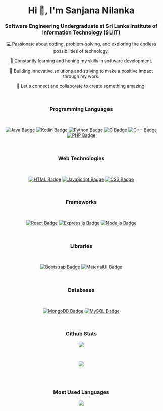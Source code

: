 <h1 align="center">Hi 👋, I'm Sanjana Nilanka</h1>
<h3 align="center">Software Engineering Undergraduate at Sri Lanka Institute of Information Technology (SLIIT)</h3>


<div align="center">
💻 Passionate about coding, problem-solving, and exploring the endless possibilities of technology.

🌱 Constantly learning and honing my skills in software development.

🚀 Building innovative solutions and striving to make a positive impact through my work.

🌟 Let's connect and collaborate to create something amazing!

<br>

### Programming Languages

<br>

[![Java Badge](https://img.shields.io/badge/-Java-007396?style=for-the-badge&labelColor=black&logo=java&logoColor=007396)](#)
[![Kotlin Badge](https://img.shields.io/badge/-Kotlin-0095D5?style=for-the-badge&labelColor=black&logo=kotlin&logoColor=0095D5)](#)
[![Python Badge](https://img.shields.io/badge/-Python-3776AB?style=for-the-badge&labelColor=black&logo=python&logoColor=3776AB)](#)
[![C Badge](https://img.shields.io/badge/-C-00599C?style=for-the-badge&labelColor=black&logo=c&logoColor=00599C)](#)
[![C++ Badge](https://img.shields.io/badge/-C++-00599C?style=for-the-badge&labelColor=black&logo=c%2B%2B&logoColor=00599C)](#)
[![PHP Badge](https://img.shields.io/badge/-PHP-777BB4?style=for-the-badge&labelColor=black&logo=php&logoColor=777BB4)](#)

<br>

### Web Technologies

<br>

[![HTML Badge](https://img.shields.io/badge/-HTML-E34F26?style=for-the-badge&labelColor=black&logo=html5&logoColor=E34F26)](#)
[![JavaScript Badge](https://img.shields.io/badge/-JavaScript-F0DB4F?style=for-the-badge&labelColor=black&logo=javascript&logoColor=F0DB4F)](#)
[![CSS Badge](https://img.shields.io/badge/-CSS-1572B6?style=for-the-badge&labelColor=black&logo=css3&logoColor=1572B6)](#)

<br>

### Frameworks

<br>

[![React Badge](https://img.shields.io/badge/-React-61DAFB?style=for-the-badge&labelColor=black&logo=react&logoColor=61DAFB)](#)
[![Express.js Badge](https://img.shields.io/badge/-Express.js-000000?style=for-the-badge&labelColor=black&logo=express&logoColor=000000)](#)
[![Node.js Badge](https://img.shields.io/badge/-Node.js-3C873A?style=for-the-badge&labelColor=black&logo=node.js&logoColor=3C873A)](#)

<br>

### Libraries

<br>

[![Bootstrap Badge](https://img.shields.io/badge/-Bootstrap-7952B3?style=for-the-badge&labelColor=black&logo=bootstrap&logoColor=7952B3)](#)
[![MaterialUI Badge](https://img.shields.io/badge/-MaterialUI-0081CB?style=for-the-badge&labelColor=black&logo=material-ui&logoColor=0081CB)](#)

<br>

### Databases

<br>

[![MongoDB Badge](https://img.shields.io/badge/-MongoDB-47A248?style=for-the-badge&labelColor=black&logo=mongodb&logoColor=47A248)](#)
[![MySQL Badge](https://img.shields.io/badge/-MySQL-4479A1?style=for-the-badge&labelColor=black&logo=mysql&logoColor=4479A1)](#)

<br>

### Github Stats

![](https://streak-stats.demolab.com?user=HasinduRanasinghe&theme=transparent&hide_border=true&mode=weekly)

<br>

![](https://github-readme-stats.vercel.app/api?username=hasinduranasinghe&layout=donut&theme=transparent&hide_border=true&text_color=2f80ed&hide_title=true)

<br>
<br>

### Most Used Languages

![](https://github-readme-stats.vercel.app/api/top-langs?username=hasinduranasinghe&layout=donut&theme=transparent&hide_border=true&text_color=2f80ed&hide_title=true)


</div>
